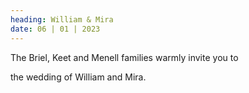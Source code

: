 ```yaml
---
heading: William & Mira
date: 06 | 01 | 2023
---
```


The Briel, Keet and Menell families warmly invite you to 

the wedding of William and Mira.
